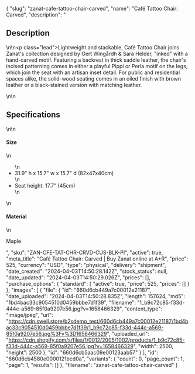 {
  "slug": "zanat-cafe-tattoo-chair-carved",
  "name": "Café Tattoo Chair: Carved",
  "description": "<h2>Description</h2>\n<!-- split -->\n<p class=\"lead\">Lightweight and stackable, Café Tattoo Chair joins Zanat's collection designed by Gert Wingårdh &amp; Sara Helder, \"inked\" with a hand-carved motif. Featuring a backrest in thick saddle leather, the chair's incised patterning comes in either a playful Pippi or Perla motif on the legs, which join the seat with an artisan inset detail. For public and residential spaces alike, the solid-wood seating comes in an oiled finish with brown leather or a black-stained version with matching leather.</p>\n<!-- split -->\n<h2>Specifications</h2>\n<!-- split -->\n<h4>Size</h4>\n<ul>\n<li>31.9\" h x 15.7\" w x 15.7\" d (82x47x40cm)</li>\n<li>Seat height: 17.7\" (45cm)</li>\n</ul>\n<h4>Material</h4>\n<p>Maple</p>",
  "sku": "ZAN-CFE-TAT-CHR-CRVD-CUS-BLK-PI",
  "active": true,
  "meta_title": "Café Tattoo Chair: Carved | Buy Zanat online at A+R",
  "price": 525,
  "currency": "USD",
  "type": "physical",
  "delivery": "shipment",
  "date_created": "2024-04-03T14:50:28.142Z",
  "stock_status": null,
  "date_updated": "2024-04-03T14:50:29.026Z",
  "prices": [],
  "purchase_options": {
    "standard": {
      "active": true,
      "price": 525,
      "prices": []
    }
  },
  "images": [
    {
      "file": {
        "id": "660d6cb449a7c00012e21187",
        "date_uploaded": "2024-04-03T14:50:28.835Z",
        "length": 157624,
        "md5": "1bd4bac33c9054510d0459bbbe7d1f39",
        "filename": "1_b9c72c85-f33d-444c-a569-85f0a9207e56.jpg?v=1658466329",
        "content_type": "image/jpeg",
        "url": "https://cdn.swell.store/b2sdemo_test/660d6cb449a7c00012e21187/1bd4bac33c9054510d0459bbbe7d1f39/1_b9c72c85-f33d-444c-a569-85f0a9207e56.jpg%3Fv%3D1658466329",
        "uploaded_url": "https://cdn.shopify.com/s/files/1/0012/2005/1002/products/1_b9c72c85-f33d-444c-a569-85f0a9207e56.jpg?v=1658466329",
        "width": 2500,
        "height": 2500
      },
      "id": "660d6cb5aac09e00123aab57"
    }
  ],
  "id": "660d6cb4580e0000121bcd0a",
  "variants": {
    "count": 0,
    "page_count": 1,
    "page": 1,
    "results": []
  },
  "filename": "zanat-cafe-tattoo-chair-carved"
}